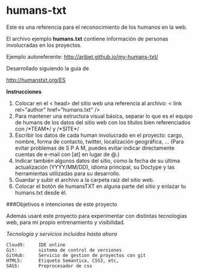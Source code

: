 humans-txt
==========

Este es una referencia para el reconocimiento de los humanos en la web.

El archivo ejemplo __humans.txt__ contiene información de personas involucradas en los proyectos.

Ejemplo autoreferente:
http://aribet.github.io/my-humans-txt/

Desarrollado siguiendo la guía de

http://humanstxt.org/ES

__Instrucciones__

1. Colocar en el < head> del sitio web una referencia al archivo: < link rel="author" href="humans.txt" />
1. Para mantener una estructura visual básica, separar lo que es el equipo de humans de los datos del sitio web con los títulos bien referenciados con /\*TEAM\*/ y /\*SITE\*/
1. Escribir los datos de cada human involucrado en el proyecto: cargo, nombre, forma de contacto, twitter, localización geográfica, ... (Para evitar problemas de S P A M, puedes evitar indicar directamente cuentas de e-mail con [at] en lugar de @.)
1. Indicar también algunos datos del sitio, como la fecha de su última actualización (YYYY/MM/DD), idioma principal, su Doctype y las herramientas utilizadas para su desarrollo.
1. Guardar y subir el archivo a la carpeta raíz del sitio web.
1. Colocar el botón de humansTXT en alguna parte del sitio y enlazar tu humans.txt desde él.


###Objetivos e intenciones de este proyecto

Además usaré este proyecto para experimentar con distintas tecnologias web, para mi propio entrenamiento y visibilidad.

_Tecnología y servicios incluidos hasta ahora_

    Cloud9:     IDE online
    Git:        sistema de control de versiones
    GitHub:     Servicio de gestion de proyectos con git
    HTML5:      Etiqueta Semantica, CSS3, etc,
    SASS:       Preprocesador de css